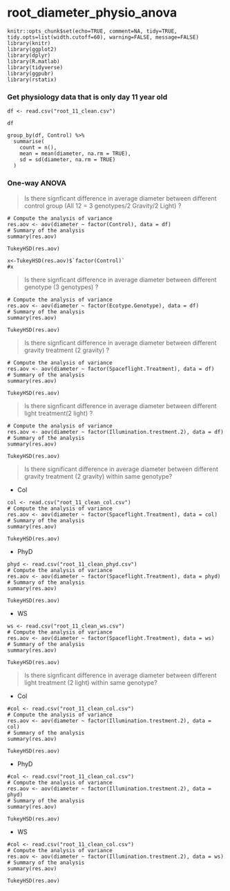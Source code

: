 # root\_diameter\_physio\_anova

```{r
knitr::opts_chunk$set(echo=TRUE, comment=NA, tidy=TRUE, tidy.opts=list(width.cutoff=60), warning=FALSE, message=FALSE)
library(knitr)
library(ggplot2)
library(dplyr)
library(R.matlab)
library(tidyverse)
library(ggpubr)
library(rstatix)
```

### Get physiology data that is only day 11 year old

```{r}
df <- read.csv("root_11_clean.csv")
```

```{r}
df
```

```{r}
group_by(df, Control) %>%
  summarise(
    count = n(),
    mean = mean(diameter, na.rm = TRUE),
    sd = sd(diameter, na.rm = TRUE)
  )
```

### One-way ANOVA

> Is there signficant difference in average diameter between different control group (All 12 = 3 genotypes/2 Gravity/2 Light) ?

```{r}
# Compute the analysis of variance
res.aov <- aov(diameter ~ factor(Control), data = df)
# Summary of the analysis
summary(res.aov)
```

```{r}
TukeyHSD(res.aov)
```

```{r}
x<-TukeyHSD(res.aov)$`factor(Control)`
#x
```

> Is there signficant difference in average diameter between different genotype (3 genotypes) ?

```{r}
# Compute the analysis of variance
res.aov <- aov(diameter ~ factor(Ecotype.Genotype), data = df)
# Summary of the analysis
summary(res.aov)
```

```{r}
TukeyHSD(res.aov)
```

> Is there signficant difference in average diameter between different gravity treatment (2 gravity) ?

```{r}
# Compute the analysis of variance
res.aov <- aov(diameter ~ factor(Spaceflight.Treatment), data = df)
# Summary of the analysis
summary(res.aov)
```

```{r}
TukeyHSD(res.aov)
```

> Is there signficant difference in average diameter between different light treatment(2 light) ?

```{r}
# Compute the analysis of variance
res.aov <- aov(diameter ~ factor(Illumination.trestment.2), data = df)
# Summary of the analysis
summary(res.aov)
```

```{r}
TukeyHSD(res.aov)
```

> Is there significant difference in average diameter between different gravity treatment (2 gravity) within same genotype?

* Col

```{r}
col <- read.csv("root_11_clean_col.csv")
# Compute the analysis of variance
res.aov <- aov(diameter ~ factor(Spaceflight.Treatment), data = col)
# Summary of the analysis
summary(res.aov)
```

```{r}
TukeyHSD(res.aov)
```

* PhyD

```{r}
phyd <- read.csv("root_11_clean_phyd.csv")
# Compute the analysis of variance
res.aov <- aov(diameter ~ factor(Spaceflight.Treatment), data = phyd)
# Summary of the analysis
summary(res.aov)
```

```{r}
TukeyHSD(res.aov)
```

* WS

```{r}
ws <- read.csv("root_11_clean_ws.csv")
# Compute the analysis of variance
res.aov <- aov(diameter ~ factor(Spaceflight.Treatment), data = ws)
# Summary of the analysis
summary(res.aov)
```

```{r}
TukeyHSD(res.aov)
```

> Is there signficant difference in average diameter between different light treatment (2 light) within same genotype?

* Col

```{r}
#col <- read.csv("root_11_clean_col.csv")
# Compute the analysis of variance
res.aov <- aov(diameter ~ factor(Illumination.trestment.2), data = col)
# Summary of the analysis
summary(res.aov)
```

```{r}
TukeyHSD(res.aov)
```

* PhyD

```{r}
#col <- read.csv("root_11_clean_col.csv")
# Compute the analysis of variance
res.aov <- aov(diameter ~ factor(Illumination.trestment.2), data = phyd)
# Summary of the analysis
summary(res.aov)
```

```{r}
TukeyHSD(res.aov)
```

* WS

```{r}
#col <- read.csv("root_11_clean_col.csv")
# Compute the analysis of variance
res.aov <- aov(diameter ~ factor(Illumination.trestment.2), data = ws)
# Summary of the analysis
summary(res.aov)
```

```{r}
TukeyHSD(res.aov)
```

```{r}
```
